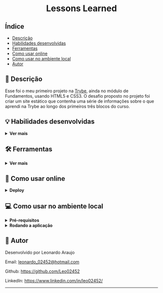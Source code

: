 <h1 align="center">Lessons Learned</h1>


## Índice

- [Descrição](#page_facing_up-descrição)
- [Habilidades desenvolvidas](#bulb-habilidades-desenvolvidas)
- [Ferramentas](#hammer_and_wrench-ferramentas)
- [Como usar online](#signal_strength-como-usar-online)
- [Como usar no ambiente local](#computer-como-usar-no-ambiente-local)
- [Autor](#memo-autor)


## :page_facing_up: Descrição

Esse foi o meu primeiro projeto na [Trybe](https://www.betrybe.com/), ainda no módulo de Fundamentos, usando HTML5 e CSS3. O desafio proposto no projeto foi criar um site estático que contenha uma série de informações sobre o que aprendi na Trybe ao longo dos primeiros três blocos do curso.


## :bulb: Habilidades desenvolvidas
<details>
  <summary><strong>Ver mais</strong></summary>

- Utilizar HTML para construir páginas WEB.

- Utilizar HTML semântico para tornar sua página mais acessível e melhor ranqueada.

- Utilizar CSS para adicionar estilo e posicionar elementos.
</details>


## :hammer_and_wrench: Ferramentas
<details>
  <summary><strong>Ver mais</strong></summary>

* [HTML 5](https://www.w3schools.com/html/)
* [CSS 3](https://www.w3schools.com/css/)
* [Github Pages](https://pages.github.com/)
</details>


## :signal_strength: Como usar online
<details>
  <summary><strong>Deploy</strong></summary>

O deploy desse projeto foi feito na plataforma Github Pages. Para usar a aplicação, basta clicar no link abaixo:

https://leo02452.github.io/lessons-learned/
</details>


## :computer: Como usar no ambiente local
<details>
  <summary><strong>Pré-requisitos</strong></summary>

Antes de começar, você vai precisar ter instalado em sua máquina as seguintes ferramentas:

- [Git](https://git-scm.com)
</details>

<details>
  <summary><strong>Rodando a aplicação</strong></summary>

1 - Clone esse repositório para sua máquina com o seguinte comando no terminal:

```bash
 git clone git@github.com:Leo02452/lessons-learned.git
```

2 - Via interface gráfica, vá até a pasta 'lessons-learned' criada. Entre nela.

3 - Dê um duplo clique no arquivo index.html
</details>


## :memo: Autor

Desenvolvido por Leonardo Araujo

Email: leonardo_02452@hotmail.com

Github: https://github.com/Leo02452

LinkedIn: https://www.linkedin.com/in/leo02452/

---
